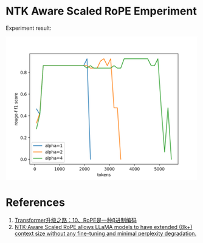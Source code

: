 # NTK Aware Scaled RoPE Emperiment

Experiment result:

![](result.png)

# References

1. [Transformer升级之路：10、RoPE是一种β进制编码](https://kexue.fm/archives/9675)
2. [NTK-Aware Scaled RoPE allows LLaMA models to have extended (8k+) context size without any fine-tuning and minimal perplexity degradation.](https://www.reddit.com/r/LocalLLaMA/comments/14lz7j5/ntkaware_scaled_rope_allows_llama_models_to_have/)